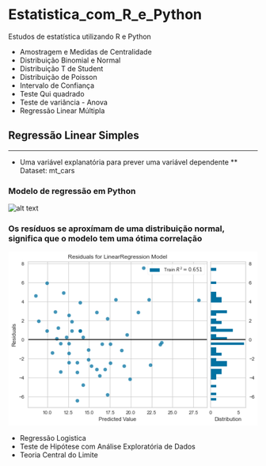 # Estatistica_com_R_e_Python
Estudos de estatística utilizando R e Python 

* Amostragem e Medidas de Centralidade
* Distribuição Binomial e Normal
* Distribuição T de Student
* Distribuição de Poisson
* Intervalo de Confiança
* Teste Qui quadrado
* Teste de variância - Anova
* Regressão Linear Múltipla
## Regressão Linear Simples
---
* Uma variável explanatória para prever uma variável dependente
** Dataset: mt_cars

### Modelo de regressão em Python

![alt text](https://github.com/emariot/Estatistica_com_R_e_Python/blob/main/Python/img/Regress%C3%A3o_linear_simples.png)

### Os resíduos se aproxímam de uma distribuição normal, significa que o modelo tem uma ótima correlação 

![alt text](https://github.com/emariot/Estatistica_com_R_e_Python/blob/main/Python/img/Regress%C3%A3o_linear_simples_res%C3%ADduos.png)

* Regressão Logistica
* Teste de Hipótese com Análise Exploratória de Dados
* Teoria Central do Limite
